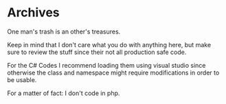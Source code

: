 # Archives
One man's trash is an other's treasures.

Keep in mind that I don't care what you do with anything here, but make sure to review the stuff since their not all production safe code.


For the C# Codes I recommend loading them using visual studio since otherwise the class and namespace might require modifications in order to be usable.

For a matter of fact: I don't code in php.
